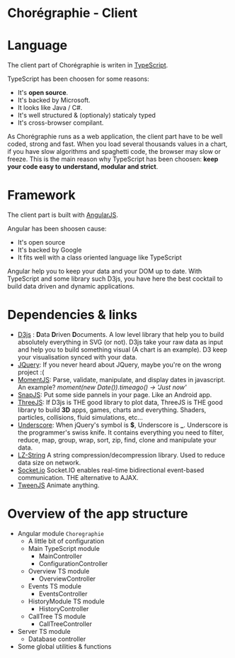 Chorégraphie - Client
=====================

# Language

The client part of Chorégraphie is writen in [TypeScript](http://www.typescriptlang.org/).

TypeScript has been choosen for some reasons:

* It's **open source**.
* It's backed by Microsoft.
* It looks like Java / C#.
* It's well structured & (optionaly) staticaly typed
* It's cross-browser compilant.

As Chorégraphie runs as a web application, the client part have to be well coded, strong and fast. When you load several thousands values in a chart, if you have slow algorithms and spaghetti code, the browser may slow or freeze.
This is the main reason why TypeScript has been choosen: **keep your code easy to understand, modular and strict**.

# Framework

The client part is built with [AngularJS](https://angularjs.org/). 

Angular has been shoosen cause:

* It's open source
* It's backed by Google
* It fits well with a class oriented language like TypeScript

Angular help you to keep your data and your DOM up to date. With TypeScript and some library such D3js, you have here the best cocktail to build data driven and dynamic applications.


# Dependencies & links

* [D3js](http://d3js.org/) :  **D**ata **D**riven **D**ocuments. A low level library that help you to build absolutely everything in SVG (or not). D3js take your raw data as input and help you to build something visual (A chart is an example). D3 keep your visualisation synced with your data.
* [JQuery](http://jquery.com/):  If you never heard about JQuery, maybe you're on the wrong project :(
* [MomentJS](http://momentjs.com/):  Parse, validate, manipulate, and display dates in javascript. An example? *moment(new Date()).timeago() -> 'Just now'*
* [SnapJS](http://jakiestfu.github.io/Snap.js/demo/apps/toggles.html):  Put some side pannels in your page. Like an Android app.
* [ThreeJS](http://threejs.org/):  If D3js is THE good library to plot data, ThreeJS is THE good library to build **3D** apps, games, charts and everything. Shaders, particles, collisions, fluid simulations, etc...
* [Underscore](http://underscorejs.org/):  When jQuery's symbol is **$**, Underscore is **_**. Underscore is the programmer's swiss knife. It contains everything you need to filter, reduce, map, group, wrap, sort, zip, find, clone and manipulate your data.
* [LZ-String](http://pieroxy.net/blog/pages/lz-string/index.html) A string compression/decompression library. Used to reduce data size on network.
* [Socket.io](http://socket.io/) Socket.IO enables real-time bidirectional event-based communication. THE alternative to AJAX.
* [TweenJS](http://www.createjs.com/#!/TweenJS) Animate anything.

# Overview of the app structure

* Angular module `Choregraphie`
	* A little bit of configuration
	* Main TypeScript module
		* MainController
		* ConfigurationController
	* Overview TS module
		* OverviewController
	* Events TS module
		* EventsController
	* HistoryModule TS module 
		* HistoryController
	* CallTree TS module
		* CallTreeController
* Server TS module
	* Database controller
* Some global utilities & functions
